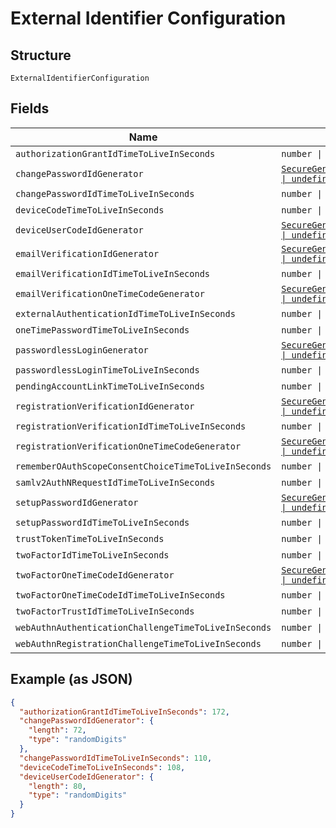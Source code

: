 
# External Identifier Configuration

## Structure

`ExternalIdentifierConfiguration`

## Fields

| Name | Type | Tags | Description |
|  --- | --- | --- | --- |
| `authorizationGrantIdTimeToLiveInSeconds` | `number \| undefined` | Optional | - |
| `changePasswordIdGenerator` | [`SecureGeneratorConfiguration \| undefined`](../../doc/models/secure-generator-configuration.md) | Optional | - |
| `changePasswordIdTimeToLiveInSeconds` | `number \| undefined` | Optional | - |
| `deviceCodeTimeToLiveInSeconds` | `number \| undefined` | Optional | - |
| `deviceUserCodeIdGenerator` | [`SecureGeneratorConfiguration \| undefined`](../../doc/models/secure-generator-configuration.md) | Optional | - |
| `emailVerificationIdGenerator` | [`SecureGeneratorConfiguration \| undefined`](../../doc/models/secure-generator-configuration.md) | Optional | - |
| `emailVerificationIdTimeToLiveInSeconds` | `number \| undefined` | Optional | - |
| `emailVerificationOneTimeCodeGenerator` | [`SecureGeneratorConfiguration \| undefined`](../../doc/models/secure-generator-configuration.md) | Optional | - |
| `externalAuthenticationIdTimeToLiveInSeconds` | `number \| undefined` | Optional | - |
| `oneTimePasswordTimeToLiveInSeconds` | `number \| undefined` | Optional | - |
| `passwordlessLoginGenerator` | [`SecureGeneratorConfiguration \| undefined`](../../doc/models/secure-generator-configuration.md) | Optional | - |
| `passwordlessLoginTimeToLiveInSeconds` | `number \| undefined` | Optional | - |
| `pendingAccountLinkTimeToLiveInSeconds` | `number \| undefined` | Optional | - |
| `registrationVerificationIdGenerator` | [`SecureGeneratorConfiguration \| undefined`](../../doc/models/secure-generator-configuration.md) | Optional | - |
| `registrationVerificationIdTimeToLiveInSeconds` | `number \| undefined` | Optional | - |
| `registrationVerificationOneTimeCodeGenerator` | [`SecureGeneratorConfiguration \| undefined`](../../doc/models/secure-generator-configuration.md) | Optional | - |
| `rememberOAuthScopeConsentChoiceTimeToLiveInSeconds` | `number \| undefined` | Optional | - |
| `samlv2AuthNRequestIdTimeToLiveInSeconds` | `number \| undefined` | Optional | - |
| `setupPasswordIdGenerator` | [`SecureGeneratorConfiguration \| undefined`](../../doc/models/secure-generator-configuration.md) | Optional | - |
| `setupPasswordIdTimeToLiveInSeconds` | `number \| undefined` | Optional | - |
| `trustTokenTimeToLiveInSeconds` | `number \| undefined` | Optional | - |
| `twoFactorIdTimeToLiveInSeconds` | `number \| undefined` | Optional | - |
| `twoFactorOneTimeCodeIdGenerator` | [`SecureGeneratorConfiguration \| undefined`](../../doc/models/secure-generator-configuration.md) | Optional | - |
| `twoFactorOneTimeCodeIdTimeToLiveInSeconds` | `number \| undefined` | Optional | - |
| `twoFactorTrustIdTimeToLiveInSeconds` | `number \| undefined` | Optional | - |
| `webAuthnAuthenticationChallengeTimeToLiveInSeconds` | `number \| undefined` | Optional | - |
| `webAuthnRegistrationChallengeTimeToLiveInSeconds` | `number \| undefined` | Optional | - |

## Example (as JSON)

```json
{
  "authorizationGrantIdTimeToLiveInSeconds": 172,
  "changePasswordIdGenerator": {
    "length": 72,
    "type": "randomDigits"
  },
  "changePasswordIdTimeToLiveInSeconds": 110,
  "deviceCodeTimeToLiveInSeconds": 108,
  "deviceUserCodeIdGenerator": {
    "length": 80,
    "type": "randomDigits"
  }
}
```


